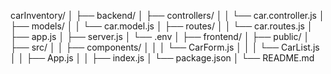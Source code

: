 carInventory/
│
├── backend/
│   ├── controllers/
│   │   └── car.controller.js
│   ├── models/
│   │   └── car.model.js
│   ├── routes/
│   │   └── car.routes.js
│   ├── app.js
│   ├── server.js
│   └── .env
│
├── frontend/
│   ├── public/
│   ├── src/
│   │   ├── components/
│   │   │   └── CarForm.js
│   │   │   └── CarList.js
│   │   ├── App.js
│   │   ├── index.js
│   └── package.json
│
└── README.md
